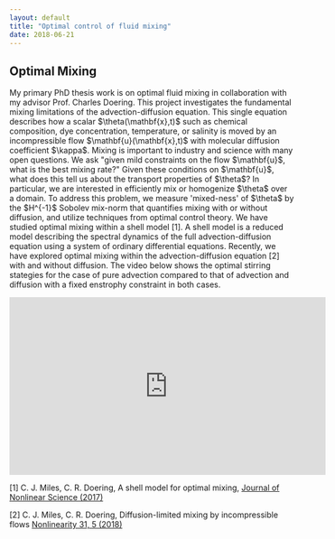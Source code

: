 ```yaml
---
layout: default
title: "Optimal control of fluid mixing"
date: 2018-06-21
---
```


<h2> Optimal Mixing </h2>
<p>
My primary PhD thesis work is on optimal fluid mixing in collaboration with my advisor Prof. Charles Doering. This project investigates the fundamental mixing limitations of the advection-diffusion equation. This single equation describes how a scalar $\theta(\mathbf{x},t)$ such as chemical composition, dye concentration, temperature, or salinity is moved by an incompressible flow $\mathbf{u}(\mathbf{x},t)$ with molecular diffusion coefficient $\kappa$. Mixing is important to industry and science with many open questions. We ask "given mild constraints on the flow $\mathbf{u}$, what is the best mixing rate?" Given these conditions on $\mathbf{u}$, what does this tell us about the transport properties of $\theta$? In particular, we are interested in efficiently mix or homogenize $\theta$ over a domain.  To address this problem, we measure 'mixed-ness' of $\theta$ by the $H^{-1}$ Sobolev mix-norm that quantifies mixing with or without diffusion, and utilize techniques from optimal control theory. We have studied optimal mixing within a shell model [1]. A shell model is a reduced model describing the spectral dynamics of the full advection-diffusion equation using a system of ordinary differential equations. Recently, we have explored optimal mixing within the advection-diffusion equation [2] with and without diffusion. The video below shows the optimal stirring stategies for the case of pure advection compared to that of advection and diffusion with a fixed enstrophy constraint in both cases.
</p>
<p>
<iframe width="560" height="315" src="https://www.youtube.com/embed/8cNyjMqT3yw?rel=0&amp;showinfo=0" frameborder="0" allowfullscreen></iframe>
</p>

<p>
[1] C. J. Miles, C. R. Doering, A shell model for optimal mixing, <a href="https://link.springer.com/article/10.1007/s00332-017-9400-7">Journal of Nonlinear Science (2017)</a>
<p>
[2] C. J. Miles, C. R. Doering, Diffusion-limited mixing by incompressible flows  <a href="http://iopscience.iop.org/article/10.1088/1361-6544/aab1c8/meta"> Nonlinearity 31, 5 (2018)</a>
</p>
</p>
